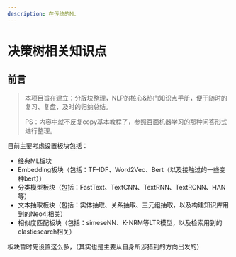 ```yaml
---
description: 在传统的ML
---
```


# 决策树相关知识点

## 前言

> 本项目旨在建立：分版块整理，NLP的核心&热门知识点手册，便于随时的复习、复盘，及时的归纳总结。
>
> PS：内容中就不反复copy基本教程了，参照百面机器学习的那种问答形式进行整理。

目前主要考虑设置板块包括：

* 经典ML板块
* Embedding板块（包括：TF-IDF、Word2Vec、Bert（以及接触过的一些变种bert））
* 分类模型板块（包括：FastText、TextCNN、TextRNN、TextRCNN、HAN等）
* 文本抽取板块（包括：实体抽取、关系抽取、三元组抽取，以及构建知识库用到的Neo4j相关）
* 相似度匹配板块（包括：simeseNN、K-NRM等LTR模型，以及检索用到的elasticsearch相关）

板块暂时先设置这么多，（其实也是主要从自身所涉猎到的方向出发的）

